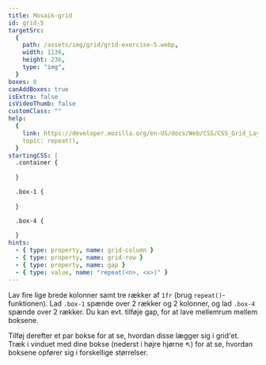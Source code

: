 ```yaml
---
title: Mosaik-grid
id: grid-5
targetSrc:
  {
    path: /assets/img/grid/grid-exercise-5.webp,
    width: 1136,
    height: 236,
    type: "img",
  }
boxes: 8
canAddBoxes: true
isExtra: false
isVideoThumb: false
customClass: ""
help:
  {
    link: https://developer.mozilla.org/en-US/docs/Web/CSS/CSS_Grid_Layout/Basic_Concepts_of_Grid_Layout#track_listings_with_repeat_notation,
    topic: repeat(),
  }
startingCSS: |
  .container {
    
  }

  .box-1 {
    
  }

  .box-4 {
    
  }
hints:
  - { type: property, name: grid-column }
  - { type: property, name: grid-row }
  - { type: property, name: gap }
  - { type: value, name: "repeat(<n>, <x>)" }
---
```


Lav fire lige brede kolonner samt tre rækker af `1fr` (brug `repeat()`-funktionen). Lad `.box-1` spænde over 2 rækker og 2 kolonner, og lad `.box-4` spænde over 2 rækker. Du kan evt. tilføje gap, for at lave mellemrum mellem boksene.

Tilføj derefter et par bokse for at se, hvordan disse lægger sig i grid'et. Træk i vinduet med dine bokse (nederst i højre hjørne <span class="resize">↖</span>) for at se, hvordan boksene opfører sig i forskellige størrelser.
